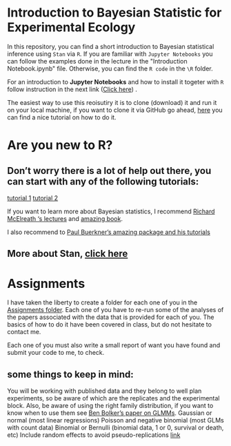 # Introduction to Bayesian Statistic for Experimental Ecology

In this repository, you can find a short introduction to Bayesian statistical inference using `Stan` via `R`. If you are familiar with `Jupyter Notebooks` you can follow the examples done in the lecture in the "Introduction Notebook.ipynb" file. Otherwise, you can find the `R code` in the `\R` folder. 

For an introduction to **Jupyter Notebooks** and how to install it togeter with `R` follow instruction in the next link ([Click here](https://www.youtube.com/watch?v=gwRhPojbINI)) .


The easiest way to use this reoisutiry it is to clone (download) it and run it on your local machine, if you want to clone it via GitHub go ahead, [here](https://www.youtube.com/watch?v=E2d91v1Twcc&t=351s)
 you can find a nice tutorial on how to do it. 

# Are you new to R?
## Don’t worry there is a lot of help out there, you can start with any of the following tutorials:

[tutorial 1](https://www.youtube.com/watch?v=fDRa82lxzaU)
[tutorial 2](https://www.youtube.com/watch?v=_V8eKsto3Ug)

If you want to learn more about Bayesian statistics, I recommend [Richard McElreath ‘s lectures](https://github.com/rmcelreath/statrethinking_winter2019) and [amazing book](https://www.amazon.de/Statistical-Rethinking-Bayesian-Examples-Chapman/dp/036713991X/ref=sr_1_1?__mk_de_DE=%C3%85M%C3%85%C5%BD%C3%95%C3%91&crid=2U80GHSYN6SXD&dchild=1&keywords=statistical+rethinking&qid=1593046024&sprefix=statistical+re%2Caps%2C337&sr=8-1).


I also recommend to  [Paul Buerkner’s amazing package and his tutorials](https://github.com/paul-buerkner/brms)


## More about Stan, [click here](https://www.youtube.com/watch?v=4t6niM6sksI)
 

# Assignments
I have taken the liberty to create a folder for each one of you in the [Assignments folder](https://github.com/JaimeMAnayaRojas/Muenster_EE2020/tree/master/Assigments). Each one of you have to re-run some of the analyses of the papers associated with the data that is provided for each of you. The basics of how to do it have been covered in class, but do not hesitate to contact me. 

Each one of you must also write a small report of want you have found and submit your code to me, to check.

## some things to keep in mind:

You will be working with published data and they belong to well plan experiments, so be aware of which are the replicates and the experimental block.
Also, be aware of using the right family distribution, if you want to know when to use them see [Ben Bolker’s paper on GLMMs](https://www.sciencedirect.com/science/article/abs/pii/S0169534709000196). 
Gaussian or normal (most linear regressions)
Poisson and negative binomial (most GLMs with count data)
Binomial or Bernulli (binomial data, 1 or 0, survival or death, etc)
Include random effects to avoid pseudo-replications [link](http://lbs2011.lbsconference.org/cartography.tuwien.ac.at/drupalmultisite/sites/lbs2011.org/files/presentations/54_1.pdf)



